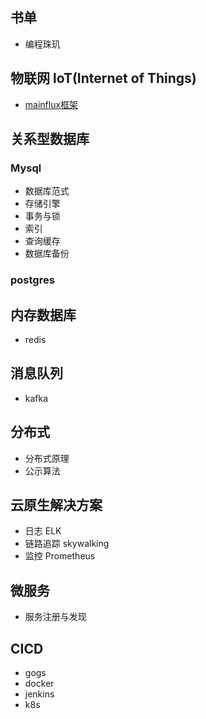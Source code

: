 ## 书单

- 编程珠玑


## 物联网 loT(Internet of Things)
- [mainflux框架](./lot/mainflux/00-tree.md)



## 关系型数据库
### Mysql
- 数据库范式
- 存储引擎
- 事务与锁
- 索引
- 查询缓存
- 数据库备份
### postgres

## 内存数据库

- redis



## 消息队列

- kafka



## 分布式

- 分布式原理
- 公示算法



## 云原生解决方案

- 日志 ELK
- 链路追踪 skywalking
- 监控 Prometheus



## 微服务

- 服务注册与发现



## CICD

- gogs
- docker
- jenkins
- k8s